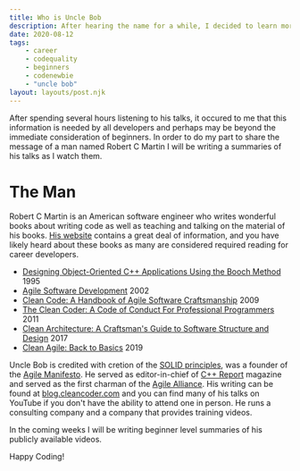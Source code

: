 ```yaml
---  
title: Who is Uncle Bob  
description: After hearing the name for a while, I decided to learn more about/from Uncle Bob  
date: 2020-08-12  
tags:  
    - career  
    - codequality  
    - beginners
    - codenewbie
    - "uncle bob"
layout: layouts/post.njk  
---  
```


After spending several hours listening to his talks, it occured to me that this information is needed by all developers and perhaps may be beyond the immediate consideration of beginners. In order to do my part to share the message of a man named Robert C Martin I will be writing a summaries of his talks as I watch them.

# The Man

Robert C Martin is an American software engineer who writes wonderful books about writing code as well as teaching and talking on the material of his books. [His website](cleancoder.com) contains a great deal of information, and you have likely heard about these books as many are considered required reading for career developers. 

+ [Designing Object-Oriented C++ Applications Using the Booch Method](https://en.wikipedia.org/wiki/Special:BookSources?isbn=978-0132038379) 1995
+ [Agile Software Development](https://en.wikipedia.org/wiki/Special:BookSources/978-0135974445) 2002
+ [Clean Code: A Handbook of Agile Software Craftsmanship](https://en.wikipedia.org/wiki/Special:BookSources/978-0132350884) 2009
+ [The Clean Coder: A Code of Conduct For Professional Programmers](https://en.wikipedia.org/wiki/Special:BookSources/978-0137081073) 2011
+ [Clean Architecture: A Craftsman's Guide to Software Structure and Design](https://en.wikipedia.org/wiki/Special:BookSources/978-0134494166) 2017
+ [Clean Agile: Back to Basics](https://en.wikipedia.org/wiki/Special:BookSources/978-0135781869) 2019
  
Uncle Bob is credited with cretion of the [SOLID principles](https://en.wikipedia.org/wiki/SOLID), was a founder of the [Agile Manifesto](https://en.wikipedia.org/wiki/Agile_Manifesto). He served as editor-in-chief of [C++ Report](https://en.wikipedia.org/wiki/C%2B%2B_Report) magazine and served as the first charman of the [Agile Alliance](https://www.agilealliance.org/). His writing can be found at [blog.cleancoder.com](https://blog.cleancoder.com) and you can find many of his talks on YouTube if you don't have the ability to attend one in person. He runs a consulting company and a company that provides training videos.

In the coming weeks I will be writing beginner level summaries of his publicly available videos.

Happy Coding!